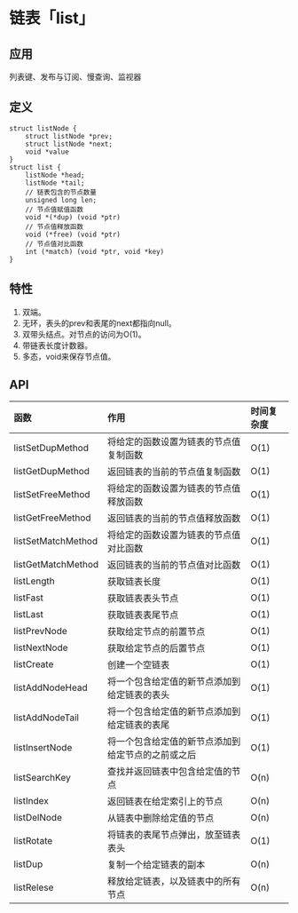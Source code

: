 # 链表「list」
## 应用
列表键、发布与订阅、慢查询、监视器

## 定义
```
struct listNode {
    struct listNode *prev;
    struct listNode *next;
    void *value
}
struct list {
    listNode *head;
    listNode *tail;
    // 链表包含的节点数量
    unsigned long len;
    // 节点值赋值函数
    void *(*dup) (void *ptr)
    // 节点值释放函数
    void (*free) (void *ptr)
    // 节点值对比函数
    int (*match) (void *ptr, void *key)
}
```

## 特性
1. 双端。
2. 无环，表头的prev和表尾的next都指向null。
3. 双带头结点。对节点的访问为O(1)。
4. 带链表长度计数器。
5. 多态，void来保存节点值。

## API
函数 | 作用 | 时间复杂度
:-- | :-- | :--
listSetDupMethod | 将给定的函数设置为链表的节点值复制函数 | O(1)
listGetDupMethod | 返回链表的当前的节点值复制函数 | O(1)
listSetFreeMethod | 将给定的函数设置为链表的节点值释放函数 | O(1)
listGetFreeMethod | 返回链表的当前的节点值释放函数 | O(1)
listSetMatchMethod | 将给定的函数设置为链表的节点值对比函数 | O(1)
listGetMatchMethod | 返回链表的当前的节点值对比函数 | O(1)
listLength | 获取链表长度 | O(1)
listFast | 获取链表表头节点 | O(1)
listLast | 获取链表表尾节点 | O(1)
listPrevNode | 获取给定节点的前置节点 | O(1)
listNextNode | 获取给定节点的后置节点 | O(1)
listCreate | 创建一个空链表 | O(1)
listAddNodeHead | 将一个包含给定值的新节点添加到给定链表的表头 | O(1)
listAddNodeTail | 将一个包含给定值的新节点添加到给定链表的表尾 | O(1)
listInsertNode | 将一个包含给定值的新节点添加到给定节点的之前或之后 | O(1)
listSearchKey | 查找并返回链表中包含给定值的节点 | O(n)
listIndex | 返回链表在给定索引上的节点 | O(n)
listDelNode | 从链表中删除给定值的节点 | O(n)
listRotate | 将链表的表尾节点弹出，放至链表表头 | O(1)
listDup | 复制一个给定链表的副本 | O(n)
listRelese | 释放给定链表，以及链表中的所有节点 | O(n)